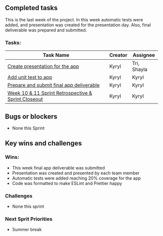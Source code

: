 ## Completed tasks

This is the last week of the project. In this week automatic tests were added, and presentation was created for the presentation day. Also, final deliverable was prepared and submitted.
### Tasks:
| Task Name                                                                                                         | Creator | Assignee   |
| ----------------------------------------------------------------------------------------------------------------- | ------- | ---------- |
| [Create presentation for the app](https://github.com/karilaa-dev/dev272-finalProject/issues/50)                   | Kyryl   | Tri, Shayla |
| [Add unit test to app](https://github.com/karilaa-dev/dev272-finalProject/issues/35)                              | Kyryl   | Kyryl      |
| [Prepare and submit final app deliverable](https://github.com/karilaa-dev/dev272-finalProject/issues/54)          | Kyryl   | Kyryl      |
| [Week 10 & 11 Sprint Retrospective & Sprint Closeout](https://github.com/karilaa-dev/dev272-finalProject/pull/55) | Kyryl   | Kyryl      |
## Bugs or blockers
- None this Sprint
## Key wins and challenges
### Wins:
- This week final app deliverable was submitted
- Presentation was created and presented by each team member
- Automatic tests were added reaching 20% coverage for the app
- Code was formatted to make ESLint and Prettier happy
### Challenges
- None this sprint
### Next Sprit Priorities
- Summer break